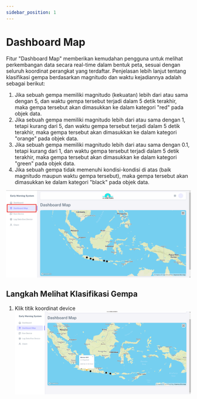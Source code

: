 ```yaml
---
sidebar_position: 1
---
```


# Dashboard Map

Fitur "Dashboard Map" memberikan kemudahan pengguna untuk melihat perkembangan data secara real-time dalam bentuk peta, sesuai dengan seluruh koordinat perangkat yang terdaftar. Penjelasan lebih lanjut tentang klasifikasi gempa berdasarkan magnitudo dan waktu kejadiannya adalah sebagai berikut:

1. Jika sebuah gempa memiliki magnitudo (kekuatan) lebih dari atau sama dengan 5, dan waktu gempa tersebut terjadi dalam 5 detik terakhir, maka gempa tersebut akan dimasukkan ke dalam kategori "red" pada objek data.
2. Jika sebuah gempa memiliki magnitudo lebih dari atau sama dengan 1, tetapi kurang dari 5, dan waktu gempa tersebut terjadi dalam 5 detik terakhir, maka gempa tersebut akan dimasukkan ke dalam kategori "orange" pada objek data.
3. Jika sebuah gempa memiliki magnitudo lebih dari atau sama dengan 0.1, tetapi kurang dari 1, dan waktu gempa tersebut terjadi dalam 5 detik terakhir, maka gempa tersebut akan dimasukkan ke dalam kategori "green" pada objek data.
4. Jika sebuah gempa tidak memenuhi kondisi-kondisi di atas (baik magnitudo maupun waktu gempa tersebut), maka gempa tersebut akan dimasukkan ke dalam kategori "black" pada objek data.

![EWS](../assets/early-warning-system/dashboard-map.png)

## Langkah Melihat Klasifikasi Gempa

1. Klik titik koordinat device
![EWS](../assets/early-warning-system/map.png)
